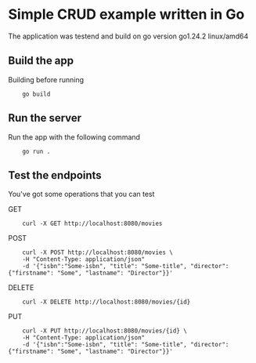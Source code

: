 # Simple CRUD example written in Go

The application was testend and build on go version go1.24.2 linux/amd64

## Build the app
Building before running
```
    go build
```
## Run the server
Run the app with the following command
```
    go run .
```
## Test the endpoints
You've got some operations that you can test

GET
```
    curl -X GET http://localhost:8080/movies
```

POST
```
    curl -X POST http://localhost:8080/movies \
    -H "Content-Type: application/json"
    -d '{"isbn":"Some-isbn", "title": "Some-title", "director": {"firstname": "Some", "lastname": "Director"}}'
```

DELETE
```
    curl -X DELETE http://localhost:8080/movies/{id}
```

PUT
```
    curl -X PUT http://localhost:8080/movies/{id} \
    -H "Content-Type: application/json"
    -d '{"isbn":"Some-isbn", "title": "Some-title", "director": {"firstname": "Some", "lastname": "Director"}}'
```

